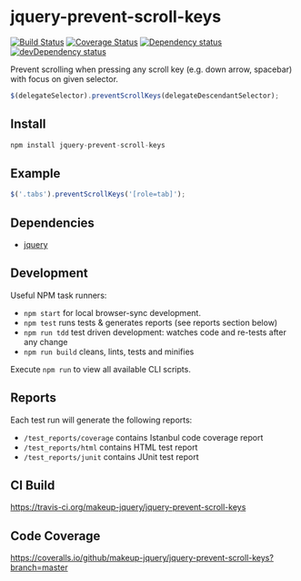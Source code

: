 # jquery-prevent-scroll-keys

<p>
    <a href="https://travis-ci.org/makeup-jquery/jquery-prevent-scroll-keys"><img src="https://api.travis-ci.org/makeup-jquery/jquery-prevent-scroll-keys.svg?branch=master" alt="Build Status" /></a>
    <a href='https://coveralls.io/github/makeup-jquery/jquery-prevent-scroll-keys?branch=master'><img src='https://coveralls.io/repos/makeup-jquery/jquery-prevent-scroll-keys/badge.svg?branch=master&service=github' alt='Coverage Status' /></a>
    <a href="https://david-dm.org/makeup-jquery/jquery-prevent-scroll-keys"><img src="https://david-dm.org/makeup-jquery/jquery-prevent-scroll-keys.svg" alt="Dependency status" /></a>
    <a href="https://david-dm.org/makeup-jquery/jquery-prevent-scroll-keys#info=devDependencies"><img src="https://david-dm.org/makeup-jquery/jquery-prevent-scroll-keys/dev-status.svg" alt="devDependency status" /></a>
</p>

Prevent scrolling when pressing any scroll key (e.g. down arrow, spacebar) with focus on given selector.

```js
$(delegateSelector).preventScrollKeys(delegateDescendantSelector);
```

## Install

```js
npm install jquery-prevent-scroll-keys
```

## Example

```js
$('.tabs').preventScrollKeys('[role=tab]');
```

## Dependencies

* [jquery](https://jquery.com/)

## Development

Useful NPM task runners:

* `npm start` for local browser-sync development.
* `npm test` runs tests & generates reports (see reports section below)
* `npm run tdd` test driven development: watches code and re-tests after any change
* `npm run build` cleans, lints, tests and minifies

Execute `npm run` to view all available CLI scripts.

## Reports

Each test run will generate the following reports:

* `/test_reports/coverage` contains Istanbul code coverage report
* `/test_reports/html` contains HTML test report
* `/test_reports/junit` contains JUnit test report

## CI Build

https://travis-ci.org/makeup-jquery/jquery-prevent-scroll-keys

## Code Coverage

https://coveralls.io/github/makeup-jquery/jquery-prevent-scroll-keys?branch=master
